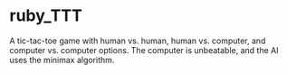 ruby_TTT
========
A tic-tac-toe game with human vs. human, human vs. computer, and computer vs. computer options. The computer is unbeatable, and the AI uses the minimax algorithm.
